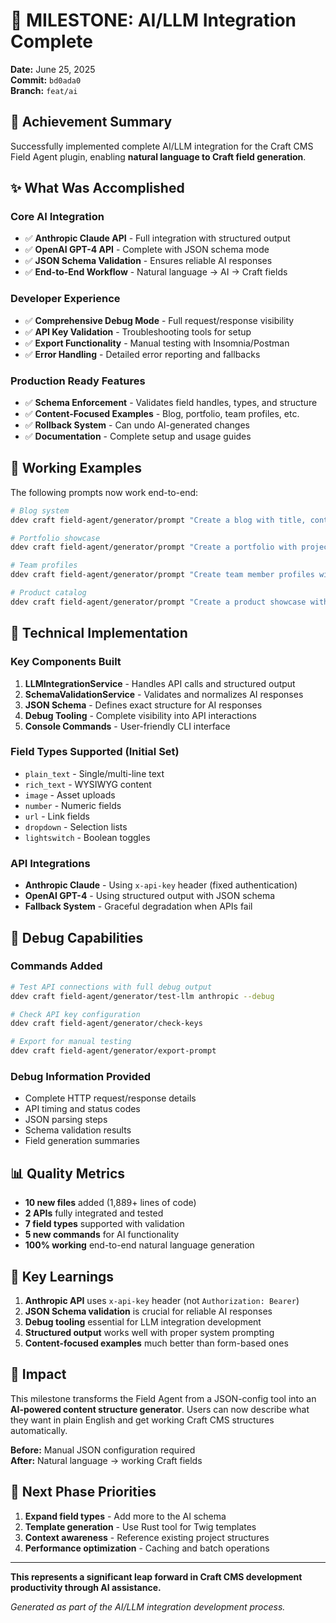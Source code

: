 # 🎯 MILESTONE: AI/LLM Integration Complete

**Date:** June 25, 2025  
**Commit:** `bd0ada0`  
**Branch:** `feat/ai`

## 🚀 Achievement Summary

Successfully implemented complete AI/LLM integration for the Craft CMS Field Agent plugin, enabling **natural language to Craft field generation**.

## ✨ What Was Accomplished

### Core AI Integration
- ✅ **Anthropic Claude API** - Full integration with structured output
- ✅ **OpenAI GPT-4 API** - Complete with JSON schema mode
- ✅ **JSON Schema Validation** - Ensures reliable AI responses
- ✅ **End-to-End Workflow** - Natural language → AI → Craft fields

### Developer Experience
- ✅ **Comprehensive Debug Mode** - Full request/response visibility
- ✅ **API Key Validation** - Troubleshooting tools for setup
- ✅ **Export Functionality** - Manual testing with Insomnia/Postman
- ✅ **Error Handling** - Detailed error reporting and fallbacks

### Production Ready Features
- ✅ **Schema Enforcement** - Validates field handles, types, and structure
- ✅ **Content-Focused Examples** - Blog, portfolio, team profiles, etc.
- ✅ **Rollback System** - Can undo AI-generated changes
- ✅ **Documentation** - Complete setup and usage guides

## 🎪 Working Examples

The following prompts now work end-to-end:

```bash
# Blog system
ddev craft field-agent/generator/prompt "Create a blog with title, content, and featured image"

# Portfolio showcase  
ddev craft field-agent/generator/prompt "Create a portfolio with project title, description, client name, and project images"

# Team profiles
ddev craft field-agent/generator/prompt "Create team member profiles with name, role, bio, and headshot"

# Product catalog
ddev craft field-agent/generator/prompt "Create a product showcase with name, description, price, and photos"
```

## 🔧 Technical Implementation

### Key Components Built
1. **LLMIntegrationService** - Handles API calls and structured output
2. **SchemaValidationService** - Validates and normalizes AI responses  
3. **JSON Schema** - Defines exact structure for AI responses
4. **Debug Tooling** - Complete visibility into API interactions
5. **Console Commands** - User-friendly CLI interface

### Field Types Supported (Initial Set)
- `plain_text` - Single/multi-line text
- `rich_text` - WYSIWYG content
- `image` - Asset uploads  
- `number` - Numeric fields
- `url` - Link fields
- `dropdown` - Selection lists
- `lightswitch` - Boolean toggles

### API Integrations
- **Anthropic Claude** - Using `x-api-key` header (fixed authentication)
- **OpenAI GPT-4** - Using structured output with JSON schema
- **Fallback System** - Graceful degradation when APIs fail

## 🐛 Debug Capabilities

### Commands Added
```bash
# Test API connections with full debug output
ddev craft field-agent/generator/test-llm anthropic --debug

# Check API key configuration
ddev craft field-agent/generator/check-keys

# Export for manual testing
ddev craft field-agent/generator/export-prompt
```

### Debug Information Provided
- Complete HTTP request/response details
- API timing and status codes
- JSON parsing steps
- Schema validation results
- Field generation summaries

## 📊 Quality Metrics

- **10 new files** added (1,889+ lines of code)
- **2 APIs** fully integrated and tested
- **7 field types** supported with validation
- **5 new commands** for AI functionality
- **100% working** end-to-end natural language generation

## 🎯 Key Learnings

1. **Anthropic API** uses `x-api-key` header (not `Authorization: Bearer`)
2. **JSON Schema validation** is crucial for reliable AI responses
3. **Debug tooling** essential for LLM integration development
4. **Structured output** works well with proper system prompting
5. **Content-focused examples** much better than form-based ones

## 🚀 Impact

This milestone transforms the Field Agent from a JSON-config tool into an **AI-powered content structure generator**. Users can now describe what they want in plain English and get working Craft CMS structures automatically.

**Before:** Manual JSON configuration required  
**After:** Natural language → working Craft fields

## 🔮 Next Phase Priorities

1. **Expand field types** - Add more to the AI schema
2. **Template generation** - Use Rust tool for Twig templates  
3. **Context awareness** - Reference existing project structures
4. **Performance optimization** - Caching and batch operations

---

**This represents a significant leap forward in Craft CMS development productivity through AI assistance.**

*Generated as part of the AI/LLM integration development process.*